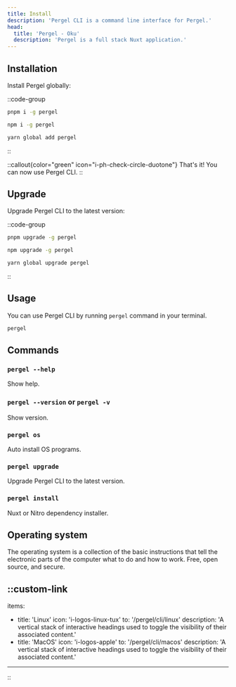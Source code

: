 ```yaml
---
title: Install
description: 'Pergel CLI is a command line interface for Pergel.'
head:
  title: 'Pergel - Oku'
  description: 'Pergel is a full stack Nuxt application.'
---
```



## Installation

Install Pergel globally:

::code-group

```sh [pnpm]
pnpm i -g pergel
```

```bash [npm]
npm i -g pergel

```

```sh [yarn]
yarn global add pergel

```

::


::callout{color="green" icon="i-ph-check-circle-duotone"}
That's it! You can now use Pergel CLI.
::


## Upgrade

Upgrade Pergel CLI to the latest version:

::code-group

```sh [pnpm]
pnpm upgrade -g pergel
```

```bash [npm]
npm upgrade -g pergel

```

```sh [yarn]
yarn global upgrade pergel

```

::

## Usage

You can use Pergel CLI by running `pergel` command in your terminal.

```sh
pergel
```

## Commands

### `pergel --help`

Show help.

### `pergel --version` or `pergel -v`

Show version.

### `pergel os`

Auto install OS programs.

### `pergel upgrade`

Upgrade Pergel CLI to the latest version.

### `pergel install`

Nuxt or Nitro dependency installer.

## Operating system

The operating system is a collection of the basic instructions that tell the electronic parts of the computer what to do and how to work. Free, open source, and secure.

::custom-link
---
items:
  - title: 'Linux'
    icon: 'i-logos-linux-tux'
    to: '/pergel/cli/linux'
    description: 'A vertical stack of interactive headings used to toggle the visibility of their associated content.'
  - title: 'MacOS'
    icon: 'i-logos-apple'
    to: '/pergel/cli/macos'
    description: 'A vertical stack of interactive headings used to toggle the visibility of their associated content.'
---
::

